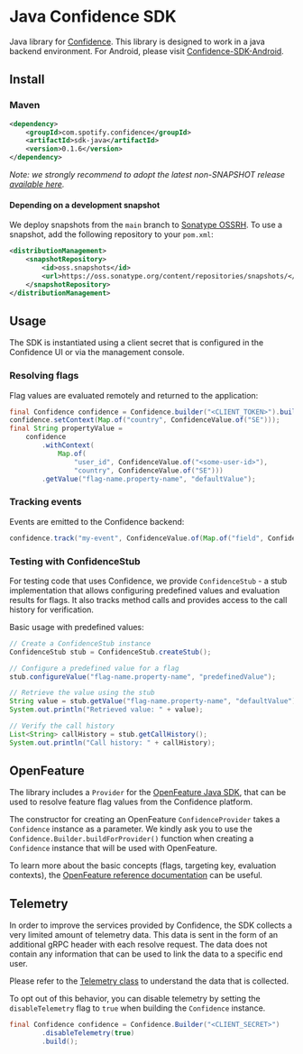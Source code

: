 # Java Confidence SDK

Java library for [Confidence](https://confidence.spotify.com/). This library is designed to work in a java backend environment. For Android, please visit [Confidence-SDK-Android](https://github.com/spotify/confidence-sdk-android).

## Install

### Maven
 
<!-- x-release-please-start-version -->
```xml
<dependency>
    <groupId>com.spotify.confidence</groupId>
    <artifactId>sdk-java</artifactId>
    <version>0.1.6</version>
</dependency>
```
<!---x-release-please-end-->

_Note: we strongly recommend to adopt the latest non-SNAPSHOT release [available here](https://github.com/spotify/confidence-sdk-java/releases/)._

#### Depending on a development snapshot
We deploy snapshots from the `main` branch to [Sonatype OSSRH](https://oss.sonatype.org/content/repositories/snapshots/com/spotify/confidence/sdk-java/).
To use a snapshot, add the following repository to your `pom.xml`:
```xml
<distributionManagement>
    <snapshotRepository>
        <id>oss.snapshots</id>
        <url>https://oss.sonatype.org/content/repositories/snapshots/</url>
    </snapshotRepository>
</distributionManagement>
```

## Usage

The SDK is instantiated using a client secret that is configured in the Confidence UI or via the
management console.

### Resolving flags
Flag values are evaluated remotely and returned to the application:
```java
final Confidence confidence = Confidence.builder("<CLIENT_TOKEN>").build();
confidence.setContext(Map.of("country", ConfidenceValue.of("SE")));
final String propertyValue =
    confidence
        .withContext(
            Map.of(
                "user_id", ConfidenceValue.of("<some-user-id>"),
                "country", ConfidenceValue.of("SE")))
        .getValue("flag-name.property-name", "defaultValue");
```

### Tracking events
Events are emitted to the Confidence backend:
```java
confidence.track("my-event", ConfidenceValue.of(Map.of("field", ConfidenceValue.of("data"))));
```
### Testing with ConfidenceStub

For testing code that uses Confidence, we provide `ConfidenceStub` - a stub implementation that allows configuring predefined values and evaluation results for flags. It also tracks method calls and provides access to the call history for verification.

Basic usage with predefined values:

```java
// Create a ConfidenceStub instance
ConfidenceStub stub = ConfidenceStub.createStub();

// Configure a predefined value for a flag
stub.configureValue("flag-name.property-name", "predefinedValue");

// Retrieve the value using the stub
String value = stub.getValue("flag-name.property-name", "defaultValue");
System.out.println("Retrieved value: " + value);

// Verify the call history
List<String> callHistory = stub.getCallHistory();
System.out.println("Call history: " + callHistory);
```

## OpenFeature
The library includes a `Provider` for
the [OpenFeature Java SDK](https://openfeature.dev/docs/tutorials/getting-started/java), that can be
used to resolve feature flag values from the Confidence platform.

The constructor for creating an OpenFeature `ConfidenceProvider` takes a `Confidence` instance as a parameter.
We kindly ask you to use the `Confidence.Builder.buildForProvider()` function when creating a `Confidence` instance that 
will be used with OpenFeature.

To learn more about the basic concepts (flags, targeting key, evaluation contexts),
the [OpenFeature reference documentation](https://openfeature.dev/docs/reference/intro) can be
useful.

## Telemetry

In order to improve the services provided by Confidence, the SDK collects a very limited amount of telemetry data. 
This data is sent in the form of an additional gRPC header with each resolve request. The data does not contain any 
information that can be used to link the data to a specific end user.

Please refer to the [Telemetry class](sdk-java/src/main/java/com/spotify/confidence/telemetry/Telemetry.java) to understand the data that is collected.

To opt out of this behavior, you can disable telemetry by setting the `disableTelemetry` flag to `true` when building the `Confidence` instance.

```java
final Confidence confidence = Confidence.Builder("<CLIENT_SECRET>")
        .disableTelemetry(true)
        .build();
```